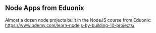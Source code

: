 ## Node Apps from Eduonix

Almost a dozen node projects built in the NodeJS course from Eduonix: https://www.udemy.com/learn-nodejs-by-building-10-projects/
